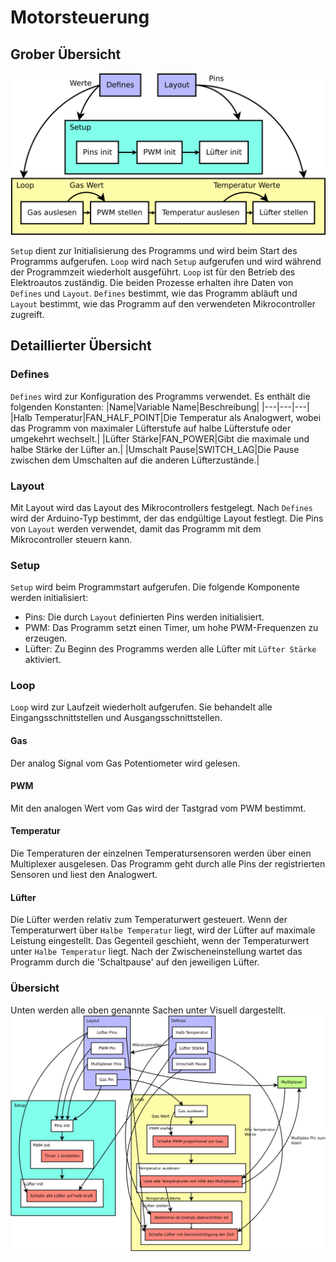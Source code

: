 # Motorsteuerung
## Grober Übersicht
![Basic Graph](images/Basic.svg)

`Setup` dient zur Initialisierung des Programms und wird beim Start des Programms aufgerufen. `Loop` wird nach `Setup` aufgerufen und wird während der Programmzeit wiederholt ausgeführt. `Loop` ist für den Betrieb des Elektroautos zuständig. Die beiden Prozesse erhalten ihre Daten von `Defines` und `Layout`. `Defines` bestimmt, wie das Programm abläuft und `Layout` bestimmt, wie das Programm auf den verwendeten Mikrocontroller zugreift.

## Detaillierter Übersicht
### Defines
`Defines` wird zur Konfiguration des Programms verwendet. Es enthält die folgenden Konstanten:
|Name|Variable Name|Beschreibung|
|---|---|---|
|Halb Temperatur|FAN_HALF_POINT|Die Temperatur als Analogwert, wobei das Programm von maximaler Lüfterstufe auf halbe Lüfterstufe oder umgekehrt wechselt.|
|Lüfter Stärke|FAN_POWER|Gibt die maximale und halbe Stärke der Lüfter an.| 
|Umschalt Pause|SWITCH_LAG|Die Pause zwischen dem Umschalten auf die anderen Lüfterzustände.|

### Layout
Mit Layout wird das Layout des Mikrocontrollers festgelegt. Nach `Defines` wird der Arduino-Typ bestimmt, der das endgültige Layout festlegt. Die Pins von `Layout` werden verwendet, damit das Programm mit dem Mikrocontroller steuern kann.

### Setup
`Setup` wird beim Programmstart aufgerufen. Die folgende Komponente werden initialisiert:
- Pins: Die durch `Layout` definierten Pins werden initialisiert.
- PWM: Das Programm setzt einen Timer, um hohe PWM-Frequenzen zu erzeugen.
- Lüfter: Zu Beginn des Programms werden alle Lüfter mit `Lüfter Stärke` aktiviert.

### Loop
`Loop` wird zur Laufzeit wiederholt aufgerufen. Sie behandelt alle Eingangsschnittstellen und Ausgangsschnittstellen.

#### Gas
Der analog Signal vom Gas Potentiometer wird gelesen.

#### PWM
Mit den analogen Wert vom Gas wird der Tastgrad vom PWM bestimmt.

#### Temperatur
Die Temperaturen der einzelnen Temperatursensoren werden über einen Multiplexer ausgelesen. Das Programm geht durch alle Pins der registrierten Sensoren und liest den Analogwert.

#### Lüfter
Die Lüfter werden relativ zum Temperaturwert gesteuert. Wenn der Temperaturwert über `Halbe Temperatur` liegt, wird der Lüfter auf maximale Leistung eingestellt. Das Gegenteil geschieht, wenn der Temperaturwert unter `Halbe Temperatur` liegt. Nach der Zwischeneinstellung wartet das Programm durch die 'Schaltpause' auf den jeweiligen Lüfter.

### Übersicht
Unten werden alle oben genannte Sachen unter Visuell dargestellt.
![Extended Graph](images/Extended.svg)
